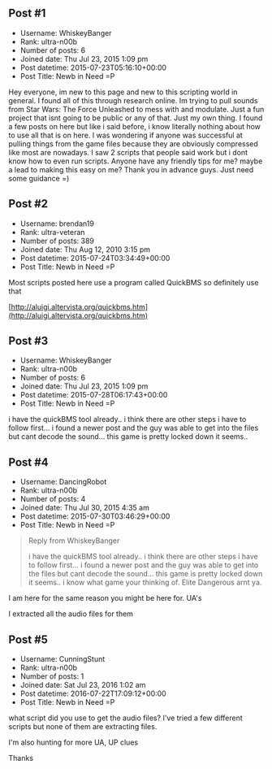 ## Post #1
- Username: WhiskeyBanger
- Rank: ultra-n00b
- Number of posts: 6
- Joined date: Thu Jul 23, 2015 1:09 pm
- Post datetime: 2015-07-23T05:16:10+00:00
- Post Title: Newb in Need =P

Hey everyone, im new to this page and new to this scripting world in general. I found all of this through research online. Im trying to pull sounds from Star Wars: The Force Unleashed to mess with and modulate. Just a fun project that isnt going to be public or any of that. Just my own thing. I found a few posts on here but like i said before, i know literally nothing about how to use all that is on here. I was wondering if anyone was successful at pulling things from the game files because they are obviously compressed like most are nowadays. I saw 2 scripts that people said work but i dont know how to even run scripts. Anyone have any friendly tips for me? maybe a lead to making this easy on me? Thank you in advance guys. Just need some guidance =)
## Post #2
- Username: brendan19
- Rank: ultra-veteran
- Number of posts: 389
- Joined date: Thu Aug 12, 2010 3:15 pm
- Post datetime: 2015-07-24T03:34:49+00:00
- Post Title: Newb in Need =P

Most scripts posted here use a program called QuickBMS so definitely use that 

[http://aluigi.altervista.org/quickbms.htm](http://aluigi.altervista.org/quickbms.htm)
## Post #3
- Username: WhiskeyBanger
- Rank: ultra-n00b
- Number of posts: 6
- Joined date: Thu Jul 23, 2015 1:09 pm
- Post datetime: 2015-07-28T06:17:43+00:00
- Post Title: Newb in Need =P

i have the quickBMS tool already.. i think there are other steps i have to follow first... i found a newer post and the guy was able to get into the files but cant decode the sound... this game is pretty locked down it seems..
## Post #4
- Username: DancingRobot
- Rank: ultra-n00b
- Number of posts: 4
- Joined date: Thu Jul 30, 2015 4:35 am
- Post datetime: 2015-07-30T03:46:29+00:00
- Post Title: Newb in Need =P

> Reply from WhiskeyBanger
>
> i have the quickBMS tool already.. i think there are other steps i have to follow first... i found a newer post and the guy was able to get into the files but cant decode the sound... this game is pretty locked down it seems..
i know what game your thinking of. 
Elite Dangerous arnt ya. 

I am here for the same reason you might be here for. UA's

I extracted all the audio files for them
## Post #5
- Username: CunningStunt
- Rank: ultra-n00b
- Number of posts: 1
- Joined date: Sat Jul 23, 2016 1:02 am
- Post datetime: 2016-07-22T17:09:12+00:00
- Post Title: Newb in Need =P

what script did you use to get the audio files? I've tried a few different scripts but none of them are extracting files.

I'm also hunting for more UA, UP clues 

Thanks
